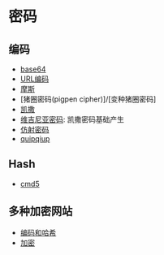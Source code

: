 # 密码

## 编码

- [base64](http://encode.chahuo.com/)
- [URL编码](https://tool.oschina.net/encode?type=4)
- [摩斯](https://www.qqxiuzi.cn/bianma/dianbao.php)
- [猪圈密码(pigpen cipher)]/[变种猪圈密码]
- [凯撒](https://www.boxentriq.com/code-breaking/keyed-caesar-cipher)
- [维吉尼亚密码](https://www.qqxiuzi.cn/bianma/weijiniyamima.php): 凯撒密码基础产生
- [仿射密码](http://ctf.ssleye.com/affine.html)
- [quipqiup](https://quipqiup.com/)

## Hash

- [cmd5](https://www.cmd5.com/)

## 多种加密网站

- [编码和哈希](http://encode.chahuo.com/)
- [加密](http://serpent.online-domain-tools.com/)